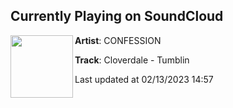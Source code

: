 ## Currently Playing on SoundCloud

[<img align="left" width="100" src="https://i1.sndcdn.com/artworks-0yCXQN9Wq4wh9KRV-eYXMfA-t500x500.jpg">](https://soundcloud.com/confession/cloverdale-tumblin)

**Artist**: CONFESSION 

**Track**: Cloverdale - Tumblin

Last updated at 02/13/2023 14:57
